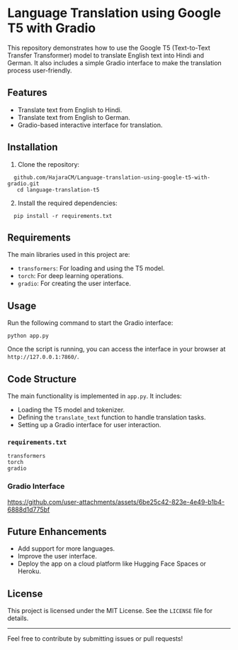 # Language Translation using Google T5 with Gradio

This repository demonstrates how to use the Google T5 (Text-to-Text Transfer Transformer) model to translate English text into Hindi and German. It also includes a simple Gradio interface to make the translation process user-friendly.

## Features
- Translate text from English to Hindi.
- Translate text from English to German.
- Gradio-based interactive interface for translation.

## Installation

1. Clone the repository:
```
  github.com/HajaraCM/Language-translation-using-google-t5-with-gradio.git
   cd language-translation-t5
```

2. Install the required dependencies:
   
 ```
   pip install -r requirements.txt
 ```

## Requirements
The main libraries used in this project are:
- `transformers`: For loading and using the T5 model.
- `torch`: For deep learning operations.
- `gradio`: For creating the user interface.

## Usage

Run the following command to start the Gradio interface:
```
python app.py
```

Once the script is running, you can access the interface in your browser at `http://127.0.0.1:7860/`.

## Code Structure

The main functionality is implemented in `app.py`. It includes:
- Loading the T5 model and tokenizer.
- Defining the `translate_text` function to handle translation tasks.
- Setting up a Gradio interface for user interaction.

### `requirements.txt`
```plaintext
transformers
torch
gradio
```



### Gradio Interface


https://github.com/user-attachments/assets/6be25c42-823e-4e49-b1b4-6888d1d775bf

## Future Enhancements
- Add support for more languages.
- Improve the user interface.
- Deploy the app on a cloud platform like Hugging Face Spaces or Heroku.

## License
This project is licensed under the MIT License. See the `LICENSE` file for details.

---

Feel free to contribute by submitting issues or pull requests!
